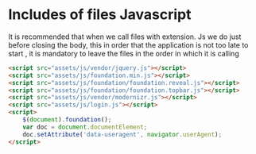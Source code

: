 # Includes of files Javascript

It is recommended that when we call files with extension. Js we do just before closing the body, this in order that the application is not too late to start , it is mandatory to leave the files in the order in which it is calling

```html
<script src="assets/js/vendor/jquery.js"></script>
<script src="assets/js/foundation.min.js"></script>
<script src="assets/js/foundation/foundation.reveal.js"></script>
<script src="assets/js/foundation/foundation.topbar.js"></script>
<script src="assets/js/vendor/modernizr.js"></script>
<script src="assets/js/login.js"></script>
<script>
	$(document).foundation();
	var doc = document.documentElement;
	doc.setAttribute('data-useragent', navigator.userAgent);
</script>
```
